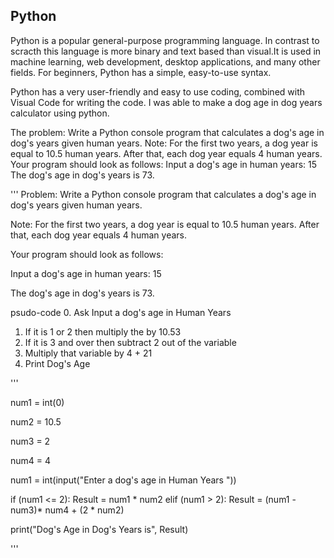 ## Python
Python is a popular general-purpose programming language. In contrast to scracth this language is more binary and text based than visual.It is used in machine learning, web development, desktop applications, and many other fields. For beginners, Python has a simple, easy-to-use syntax.

Python has a very user-friendly and easy to use coding, combined with Visual Code for writing the code.
I was able to make a dog age in dog years calculator using python.

The problem: Write a Python console program that calculates a dog's age in dog's years given human years.
Note: For the first two years, a dog year is equal to 10.5 human years. After that, each dog year equals 4 human years.
Your program should look as follows:
Input a dog's age in human years: 15
The dog's age in dog's years is 73.

'''
Problem: Write a Python console program that calculates a dog's age in dog's years given human years.

Note: For the first two years, a dog year is equal to 10.5 human years. After that, each dog year equals 4 human years.

Your program should look as follows:

Input a dog's age in human years: 15

The dog's age in dog's years is 73.

psudo-code
0. Ask Input a dog's age in Human Years
1. If it is 1 or 2 then multiply the by 10.53
2. If it is 3 and over then subtract 2 out of the variable
3. Multiply that variable by 4 + 21
4. Print Dog's Age

'''

num1 = int(0)

num2 = 10.5

num3 = 2

num4 = 4

num1 = int(input("Enter a dog's age in Human Years "))

if (num1 <= 2):
    Result =  num1 * num2
elif (num1 > 2):
    Result = (num1 - num3)* num4 + (2 * num2)


print("Dog's Age in Dog's Years is", Result)

'''
